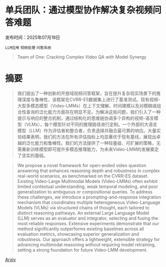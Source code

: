# 单兵团队：通过模型协作解决复杂视频问答难题

发布时间：2025年07月18日

`LLM应用` `视频处理` `问答系统`

> Team of One: Cracking Complex Video QA with Model Synergy

# 摘要

> 我们提出了一种创新的开放域视频问答框架，旨在提升复杂现实场景下的推理深度与鲁棒性，该框架在CVRR-ES数据集上进行了基准测试。现有视频-大型多模态模型（Video-LMMs）在上下文理解、时间建模以及对模糊或组合性查询的泛化能力方面存在明显不足。为解决这些问题，我们引入了一种提示与响应的整合机制，通过结构化的思维链协调多个异构的视频-语言模型（VLMs），每个模型针对不同的推理路径进行定制。一个外部的大语言模型（LLM）作为评估者和整合者，负责选择并融合最可靠的响应。大量实验结果表明，我们的方法在所有评估指标上均显著优于现有基线，展现出卓越的泛化能力和鲁棒性。我们的方法提供了一种轻量级、可扩展的策略，无需重新训练模型即可提升多模态推理能力，为未来Video-LMM的发展奠定了坚实的基础。

> We propose a novel framework for open-ended video question answering that enhances reasoning depth and robustness in complex real-world scenarios, as benchmarked on the CVRR-ES dataset. Existing Video-Large Multimodal Models (Video-LMMs) often exhibit limited contextual understanding, weak temporal modeling, and poor generalization to ambiguous or compositional queries. To address these challenges, we introduce a prompting-and-response integration mechanism that coordinates multiple heterogeneous Video-Language Models (VLMs) via structured chains of thought, each tailored to distinct reasoning pathways. An external Large Language Model (LLM) serves as an evaluator and integrator, selecting and fusing the most reliable responses. Extensive experiments demonstrate that our method significantly outperforms existing baselines across all evaluation metrics, showcasing superior generalization and robustness. Our approach offers a lightweight, extensible strategy for advancing multimodal reasoning without requiring model retraining, setting a strong foundation for future Video-LMM development.

[Arxiv](https://arxiv.org/abs/2507.13820)